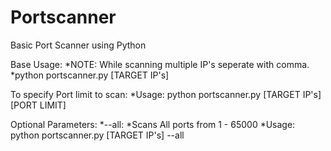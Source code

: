 # Portscanner
Basic Port Scanner using Python

Base Usage:
       *NOTE: While scanning multiple IP's seperate with comma.
       *python portscanner.py [TARGET IP's]

To specify Port limit to scan:
        *Usage: python portscanner.py [TARGET IP's] [PORT LIMIT]

Optional Parameters:
        *--all:
                *Scans All ports from 1 - 65000
                *Usage: python portscanner.py [TARGET IP's] --all
